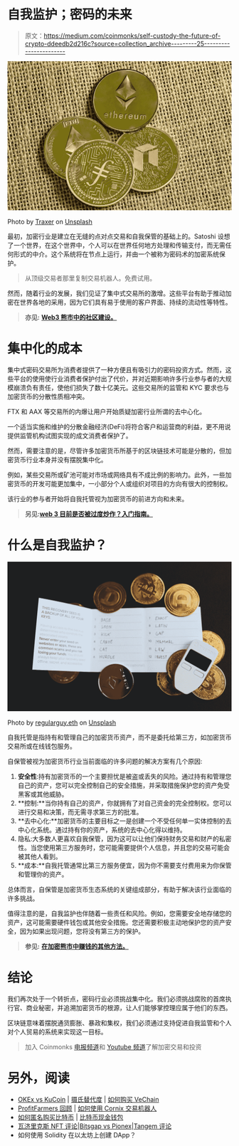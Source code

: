 # 自我监护；密码的未来

> 原文：<https://medium.com/coinmonks/self-custody-the-future-of-crypto-ddeedb2d216c?source=collection_archive---------25----------------------->

![](img/62d11e5d2e43d04bdd0600f004cc2e05.png)

Photo by [Traxer](https://unsplash.com/@traxer?utm_source=medium&utm_medium=referral) on [Unsplash](https://unsplash.com?utm_source=medium&utm_medium=referral)

最初，加密行业是建立在无缝的点对点交易和自我保管的基础上的。Satoshi 设想了一个世界，在这个世界中，个人可以在世界任何地方处理和传输支付，而无需任何形式的中介。这个系统将在节点上运行，并由一个被称为密码术的加密系统保护。

> 从顶级交易者那里复制交易机器人。免费试用。

然而，随着行业的发展，我们见证了集中式交易所的激增。这些平台有助于推动加密在世界各地的采用，因为它们具有易于使用的客户界面、持续的流动性等特性。

> **亦见:** [**Web3 熊市中的社区建设。**](/geekculture/web3-community-building-in-a-bear-market-69f999b14f58)

# **集中化的成本**

集中式密码交易所为消费者提供了一种方便且有吸引力的密码投资方式。然而，这些平台的使用使行业消费者保护付出了代价，并对近期影响许多行业参与者的大规模崩溃负有责任，使他们损失了数十亿美元。这些交易所的监管和 KYC 要求也与加密货币的分散性质相冲突。

FTX 和 AAX 等交易所的内爆让用户开始质疑加密行业所谓的去中心化。

一个适当实施和维护的分散金融经济(DeFi)将符合客户和运营商的利益，更不用说提供监管机构试图实现的成文消费者保护了。

然而，需要注意的是，尽管许多加密货币所基于的区块链技术可能是分散的，但加密货币行业本身并没有摆脱集中化。

例如，某些交易所或矿池可能对市场或网络具有不成比例的影响力。此外，一些加密货币的开发可能更加集中，一小部分个人或组织对项目的方向有很大的控制权。

该行业的参与者开始将自我托管视为加密货币的前进方向和未来。

> **另见:**[**web 3 目前是否被过度炒作？入门指南。**](/@ilekeairende/is-web3-currently-overhyped-an-introductory-guide-61ec197c96e6)

# 什么是自我监护？

![](img/eb3b13089cd5f3b3ac60dc0463946c77.png)

Photo by [regularguy.eth](https://unsplash.com/@moneyphotos?utm_source=medium&utm_medium=referral) on [Unsplash](https://unsplash.com?utm_source=medium&utm_medium=referral)

自我托管是指持有和管理自己的加密货币资产，而不是委托给第三方，如加密货币交易所或在线钱包服务。

自保管被视为加密货币行业当前面临的许多问题的解决方案有几个原因:

1.  **安全性**:持有加密货币的一个主要担忧是被盗或丢失的风险。通过持有和管理您自己的资产，您可以完全控制自己的安全措施，并采取措施保护您的资产免受黑客或其他威胁。
2.  **控制:**当你持有自己的资产，你就拥有了对自己资金的完全控制权。您可以进行交易和决策，而无需寻求第三方的批准。
3.  **去中心化:**加密货币的主要目标之一是创建一个不受任何单一实体控制的去中心化系统。通过持有你的资产，系统的去中心化得以维持。
4.  隐私:大多数人更喜欢自我保管，因为这可以让他们保持财务交易和财产的私密性。当您使用第三方服务时，您可能需要提供个人信息，并且您的交易可能会被其他人看到。
5.  **成本:**自我托管通常比第三方服务便宜，因为你不需要支付费用来为你保管和管理你的资产。

总体而言，自保管是加密货币生态系统的关键组成部分，有助于解决该行业面临的许多挑战。

值得注意的是，自我监护也伴随着一些责任和风险。例如，您需要安全地存储您的资产，这可能需要硬件钱包或其他安全措施。您还需要积极主动地保护您的资产安全，因为如果出现问题，您将没有第三方的保护。

> **参见:** [**在加密熊市中赚钱的其他方法。**](/coinmonks/other-ways-to-make-money-in-a-crypto-bear-market-4832bd276176)

# 结论

我们再次处于一个转折点，密码行业必须挑战集中化。我们必须挑战腐败的首席执行官、商业秘密，并追溯加密货币的根源，让人们能够掌控理应属于他们的东西。

区块链意味着摆脱通货膨胀、暴政和集权，我们必须通过支持促进自我监管和个人对个人贸易的系统来实现这一目标。

> 加入 Coinmonks [电报频道](https://t.me/coincodecap)和 [Youtube 频道](https://www.youtube.com/c/coinmonks/videos)了解加密交易和投资

# 另外，阅读

*   [OKEx vs KuCoin](https://coincodecap.com/okex-kucoin) | [摄氏替代度](https://coincodecap.com/celsius-alternatives) | [如何购买 VeChain](https://coincodecap.com/buy-vechain)
*   [ProfitFarmers 回顾](https://coincodecap.com/profitfarmers-review) | [如何使用 Cornix 交易机器人](https://coincodecap.com/cornix-trading-bot)
*   [如何匿名购买比特币](https://coincodecap.com/buy-bitcoin-anonymously) | [比特币现金钱包](https://coincodecap.com/bitcoin-cash-wallets)
*   [瓦济里克斯 NFT 评论](https://coincodecap.com/wazirx-nft-review)|[Bitsgap vs Pionex](https://coincodecap.com/bitsgap-vs-pionex)|[Tangem 评论](https://coincodecap.com/tangem-wallet-review)
*   如何使用 Solidity 在以太坊上创建 DApp？